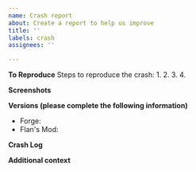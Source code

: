 ```yaml
---
name: Crash report
about: Create a report to help us improve
title: ''
labels: crash
assignees: ''

---
```

<!-- BEFORE POSTING AN ISSUE: Please search existing issues for your problem
and avoid posting duplicate issues -->
<!-- Please stick to the issue template and give as much information
as you can -->
**To Reproduce**
Steps to reproduce the crash:
1. 
2. 
3. 
4. 

**Screenshots**
<!-- If applicable, add screenshots to help explain your problem. -->

**Versions (please complete the following information)**
 - Forge: 
 - Flan's Mod: 

**Crash Log**
<!-- Add a link to a [gist](https://gist.github.com/) of the crash. -->

**Additional context**
<!-- Add any other context about the problem here. -->

